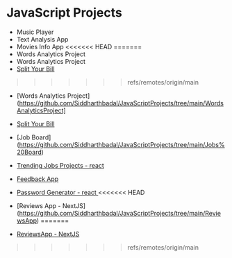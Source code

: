 # JavaScript Projects

-  Music Player
-  Text Analysis App
-  Movies Info App
<<<<<<< HEAD
=======
-  Words Analytics Project 
-  Words Analytics Project
-  [Split Your Bill](https://github.com/Siddharthbadal/JavaScriptProjects/tree/main/BillSplitApp)
>>>>>>> refs/remotes/origin/main

-  [Words Analytics Project](https://github.com/Siddharthbadal/JavaScriptProjects/tree/main/WordsAnalyticsProject]
-  [Split Your Bill](https://github.com/Siddharthbadal/JavaScriptProjects/tree/main/BillSplitApp)
-  [Job Board] (https://github.com/Siddharthbadal/JavaScriptProjects/tree/main/Jobs%20Board)
-   [Trending Jobs Projects  - react](https://github.com/Siddharthbadal/JavaScriptProjects/tree/main/TrendingJobs)
-   [Feedback App](https://github.com/Siddharthbadal/JavaScriptProjects/tree/main/FeedbackNowAPP)

-   [Password Generator  - react ](https://github.com/Siddharthbadal/JavaScriptProjects/tree/main/passwordGenerator)
<<<<<<< HEAD
-	[Reviews App - NextJS] (https://github.com/Siddharthbadal/JavaScriptProjects/tree/main/ReviewsApp)
=======
-  [ReviewsApp - NextJS](https://github.com/Siddharthbadal/JavaScriptProjects/tree/main/ReviewsApp)
>>>>>>> refs/remotes/origin/main


